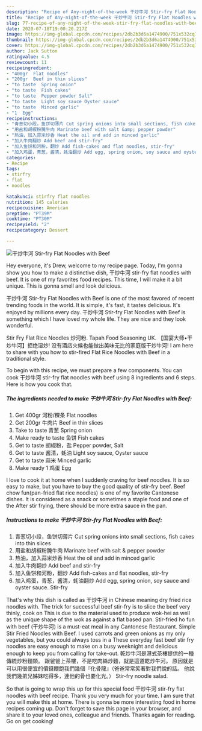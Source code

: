```yaml
---
description: "Recipe of Any-night-of-the-week 干炒牛河 Stir-fry Flat Noodles with Beef"
title: "Recipe of Any-night-of-the-week 干炒牛河 Stir-fry Flat Noodles with Beef"
slug: 77-recipe-of-any-night-of-the-week-stir-fry-flat-noodles-with-beef
date: 2020-07-18T19:00:20.217Z
image: https://img-global.cpcdn.com/recipes/2db2b3d6a1474900/751x532cq70/干炒牛河-stir-fry-flat-noodles-with-beef-recipe-main-photo.jpg
thumbnail: https://img-global.cpcdn.com/recipes/2db2b3d6a1474900/751x532cq70/干炒牛河-stir-fry-flat-noodles-with-beef-recipe-main-photo.jpg
cover: https://img-global.cpcdn.com/recipes/2db2b3d6a1474900/751x532cq70/干炒牛河-stir-fry-flat-noodles-with-beef-recipe-main-photo.jpg
author: Jack Sutton
ratingvalue: 4.5
reviewcount: 11
recipeingredient:
- "400gr  Flat noodles"
- "200gr  Beef in thin slices"
- "to taste  Spring onion"
- "to taste  Fish cakes"
- "to taste  Pepper powder Salt"
- "to taste  Light soy sauce Oyster sauce"
- "to taste  Minced garlic"
- "1  Egg"
recipeinstructions:
- "青葱切小段，鱼饼切薄片 Cut spring onions into small sections, fish cakes into thin slices"
- "用盐和胡椒粉腌牛肉 Marinate beef with salt &amp; pepper powder"
- "热油，加入蒜米炒香 Heat the oil and add in minced garlic"
- "加入牛肉翻炒 Add beef and stir-fry"
- "加入鱼饼和河粉，翻炒 Add fish-cakes and flat noodles, stir-fry"
- "加入鸡蛋，青葱，酱清，蚝油翻炒 Add egg, spring onion, soy sauce and oyster sauce. Stir-fry"
categories:
- Recipe
tags:
- stirfry
- flat
- noodles

katakunci: stirfry flat noodles 
nutrition: 145 calories
recipecuisine: American
preptime: "PT39M"
cooktime: "PT30M"
recipeyield: "2"
recipecategory: Dessert

---
```



![干炒牛河 Stir-fry Flat Noodles with Beef](https://img-global.cpcdn.com/recipes/2db2b3d6a1474900/751x532cq70/干炒牛河-stir-fry-flat-noodles-with-beef-recipe-main-photo.jpg)

Hey everyone, it's Drew, welcome to my recipe page. Today, I'm gonna show you how to make a distinctive dish, 干炒牛河 stir-fry flat noodles with beef. It is one of my favorites food recipes. This time, I will make it a bit unique. This is gonna smell and look delicious.

干炒牛河 Stir-fry Flat Noodles with Beef is one of the most favored of recent trending foods in the world. It is simple, it's fast, it tastes delicious. It's enjoyed by millions every day. 干炒牛河 Stir-fry Flat Noodles with Beef is something which I have loved my whole life. They are nice and they look wonderful.

Stir Fry Flat Rice Noodles 炒河粉. Tapah Food Seasoning UK. 【国宴大师•干炒牛河】拒绝湿炒! 没有酒店火候也能做出美味无比的家庭版干炒牛河! I am here to share with you how to stir-fired Flat Rice Noodles with Beef in a traditional style.


To begin with this recipe, we must prepare a few components. You can cook 干炒牛河 stir-fry flat noodles with beef using 8 ingredients and 6 steps. Here is how you cook that.

<!--inarticleads1-->

##### The ingredients needed to make 干炒牛河 Stir-fry Flat Noodles with Beef:

1. Get 400gr 河粉/粿条 Flat noodles
1. Get 200gr 牛肉片 Beef in thin slices
1. Take to taste 青葱 Spring onion
1. Make ready to taste 鱼饼 Fish cakes
1. Get to taste 胡椒粉，盐 Pepper powder, Salt
1. Get to taste 酱清，蚝油 Light soy sauce, Oyster sauce
1. Get to taste 蒜米 Minced garlic
1. Make ready 1 鸡蛋 Egg


I love to cook it at home when I suddenly craving for beef noodles. It is so easy to make, but you have to buy the good quality of stir-fry beef. Beef chow fun(pan-fried flat rice noodles) is one of my favorite Cantonese dishes. It is considered as a snack or sometimes a staple food and one of the After stir frying, there should be more extra sauce in the pan. 

<!--inarticleads2-->

##### Instructions to make 干炒牛河 Stir-fry Flat Noodles with Beef:

1. 青葱切小段，鱼饼切薄片 Cut spring onions into small sections, fish cakes into thin slices
1. 用盐和胡椒粉腌牛肉 Marinate beef with salt &amp; pepper powder
1. 热油，加入蒜米炒香 Heat the oil and add in minced garlic
1. 加入牛肉翻炒 Add beef and stir-fry
1. 加入鱼饼和河粉，翻炒 Add fish-cakes and flat noodles, stir-fry
1. 加入鸡蛋，青葱，酱清，蚝油翻炒 Add egg, spring onion, soy sauce and oyster sauce. Stir-fry


That&#39;s why this dish is called as 干炒牛河 in Chinese meaning dry fried rice noodles with. The trick for successful beef stir-fry is to slice the beef very thinly, cook on This is due to the material used to produce wok-hei as well as the unique shape of the wok as against a flat based pan. Stir-fried ho fun with beef (干炒牛河) is a must-eat meal in any Cantonese Restaurant. Simple Stir Fried Noodles with Beef. I used carrots and green onions as my only vegetables, but you could always toss in a These everyday fast beef stir fry noodles are easy enough to make on a busy weeknight and delicious enough to keep you from calling for take-out. 乾炒牛河是港式茶樓提供的一種傳統炒粉麵類。 跟爸爸上茶樓，不是吃肉絲炒麵，就是這道乾炒牛河。 原因就是可以用很便宜的價錢餵飽我們幾個『化骨龍』（爸爸常常笑著對我們說的話。 他說我們幾弟兄姊妹吃得多，連他的骨也要化光。） Stir-fry noodle salad. 

So that is going to wrap this up for this special food 干炒牛河 stir-fry flat noodles with beef recipe. Thank you very much for your time. I am sure that you will make this at home. There is gonna be more interesting food in home recipes coming up. Don't forget to save this page in your browser, and share it to your loved ones, colleague and friends. Thanks again for reading. Go on get cooking!
